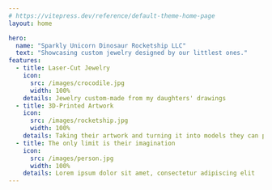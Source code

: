 ```yaml
---
# https://vitepress.dev/reference/default-theme-home-page
layout: home

hero:
  name: "Sparkly Unicorn Dinosaur Rocketship LLC"
  text: "Showcasing custom jewelry designed by our littlest ones."
features:
  - title: Laser-Cut Jewelry
    icon:
      src: /images/crocodile.jpg
      width: 100%
    details: Jewelry custom-made from my daughters' drawings
  - title: 3D-Printed Artwork
    icon:
      src: /images/rocketship.jpg
      width: 100%
    details: Taking their artwork and turning it into models they can play with.
  - title: The only limit is their imagination
    icon:
      src: /images/person.jpg
      width: 100%
    details: Lorem ipsum dolor sit amet, consectetur adipiscing elit
---
```


